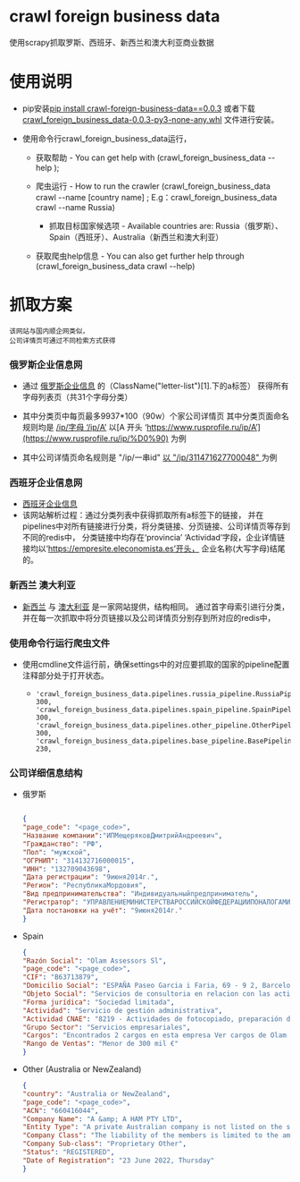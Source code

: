 # crawl foreign business data

使用scrapy抓取罗斯、西班牙、新西兰和澳大利亚商业数据

# 使用说明

- pip安装[pip install crawl-foreign-business-data==0.0.3](https://pypi.org/project/crawl-foreign-business-data/0.0.3/)
  或者下载[crawl_foreign_business_data-0.0.3-py3-none-any.whl](https://pypi.org/project/crawl-foreign-business-data/0.0.3/#files)
  文件进行安装。
- 使用命令行crawl_foreign_business_data运行，

    - 获取帮助 - You can get help with (crawl_foreign_business_data --help );
    - 爬虫运行 - How to run the crawler (crawl_foreign_business_data crawl --name [country name] ; E.g：crawl_foreign_business_data
      crawl --name Russia)

        - 抓取目标国家候选项 - Available countries are: Russia（俄罗斯）、Spain（西班牙）、Australia（新西兰和澳大利亚）

    - 获取爬虫help信息 - You can also get further help through  (crawl_foreign_business_data crawl --help)

# 抓取方案

    该网站与国内顺企网类似，
    公司详情页可通过不同检索方式获得

### 俄罗斯企业信息网

- 通过 [俄罗斯企业信息](https://www.rusprofile.ru/) 的（ClassName("letter-list")[1].下的a标签） 获得所有字母列表页（共31个字母分类）

- 其中分类页中每页最多9937*100（90w）个家公司详情页 其中分类页面命名规则均是 [/ip/字母 ‘/ip/А’](/ip/А)
  以[A 开头 ‘https://www.rusprofile.ru/ip/A’](https://www.rusprofile.ru/ip/%D0%90) 为例

- 其中公司详情页命名规则是 "/ip/一串id" [以 "/ip/311471627700048" ](https://www.rusprofile.ru/ip/311471627700048) 为例

### 西班牙企业信息网

- [西班牙企业信息](https://empresite.eleconomista.es/)
- 该网站解析过程：通过分类列表中获得抓取所有a标签下的链接， 并在pipelines中对所有链接进行分类，将分类链接、分页链接、公司详情页等存到不同的redis中， 分类链接中均存在‘provincia’
  ‘Actividad’字段，企业详情链接均以‘https://empresite.eleconomista.es’开头， 企业名称(大写字母)结尾的。

### 新西兰 澳大利亚

- [新西兰](https://www.nzlbusiness.com/) 与 [澳大利亚](https://www.aus61business.com/)
  是一家网站提供，结构相同。 通过首字母索引进行分类，并在每一次抓取中将分页链接以及公司详情页分别存到所对应的redis中，

### 使用命令行运行爬虫文件

- 使用cmdline文件运行前，确保settings中的对应要抓取的国家的pipeline配置注释部分处于打开状态。
    - ```text
      'crawl_foreign_business_data.pipelines.russia_pipeline.RussiaPipeline': 300,
      'crawl_foreign_business_data.pipelines.spain_pipeline.SpainPipeline': 300,
      'crawl_foreign_business_data.pipelines.other_pipeline.OtherPipeline': 300,
      'crawl_foreign_business_data.pipelines.base_pipeline.BasePipeline': 230, 
      ```

### 公司详细信息结构

- 俄罗斯

  ```json

  {
  "page_code": "<page_code>",
  "Название компании":"ИПМещеряковДмитрийАндреевич",
  "Гражданство": "РФ",
  "Пол": "мужской",
  "ОГРНИП": "314132716000015",
  "ИНН": "132709043698",
  "Дата регистрации": "9июня2014г.",
  "Регион": "РеспубликаМордовия",
  "Вид предпринимательства": "Индивидуальныйпредприниматель",
  "Регистратор": "УПРАВЛЕНИЕМИНИСТЕРСТВАРОССИЙСКОЙФЕДЕРАЦИИПОНАЛОГАМИСБОРАМПОРЕСПУБЛИКЕМОРДОВИЯ",
  "Дата постановки на учёт": "9июня2014г." 
  }

  ```
- Spain

  ```json
  {
  "Razón Social": "Olam Assessors Sl",
  "page_code": "<page_code>",
  "CIF": "B63713879", 
  "Domicilio Social": "ESPAÑA Paseo Garcia i Faria, 69 - 9 2, Barcelona, 08019 , barcelona ¿Cómo llegar?", 
  "Objeto Social": "Servicios de consultoria en relacion con las actividades de desarrollo, adquisicion, gestion y explotacion de residencias para personas de la tercera edad y de la salud mental.etc", 
  "Forma jurídica": "Sociedad limitada", 
  "Actividad": "Servicio de gestión administrativa", 
  "Actividad CNAE": "8219 - Actividades de fotocopiado, preparación de documentos y otras actividades especializadas de oficinaConsulta los datos comerciales y CIF de Olam Assessors Sl", 
  "Grupo Sector": "Servicios empresariales", 
  "Cargos": "Encontrados 2 cargos en esta empresa Ver cargos de Olam Assessors Sl", 
  "Rango de Ventas": "Menor de 300 mil €"
  }
  ```

- Other (Australia or NewZealand)

  ```json
  {
  "country": "Australia or NewZealand",
  "page_code": "<page_code>",
  "ACN": "660416044", 
  "Company Name": "A &amp; A HAM PTY LTD", 
  "Entity Type": "A private Australian company is not listed on the stock exchange and is not included in the description of Australian public company or cooperative.", 
  "Company Class": "The liability of the members is limited to the amount unpaid on their shares. Shareholders are not required to contribute any further monies (in the case of a winding up) if the shares they have taken up are fully paid.", 
  "Company Sub-class": "Proprietary Other", 
  "Status": "REGISTERED", 
  "Date of Registration": "23 June 2022, Thursday"
  }
  ```
